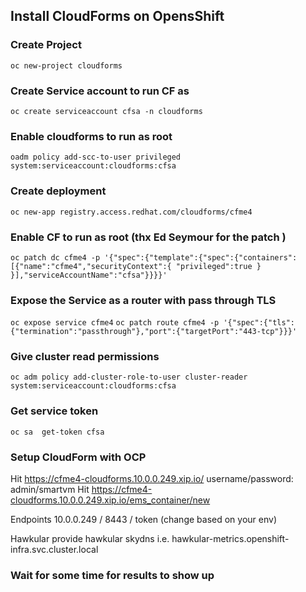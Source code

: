## Install CloudForms on OpensShift


### Create Project
`oc new-project cloudforms`

### Create Service account to run CF as
`oc create serviceaccount cfsa -n cloudforms`

### Enable cloudforms to run as root
`oadm policy add-scc-to-user privileged system:serviceaccount:cloudforms:cfsa`

### Create deployment
`oc new-app registry.access.redhat.com/cloudforms/cfme4`

### Enable CF to run as root (thx Ed Seymour for the patch )
`oc patch dc cfme4 -p '{"spec":{"template":{"spec":{"containers":[{"name":"cfme4","securityContext":{ "privileged":true } }],"serviceAccountName":"cfsa"}}}}'`

### Expose the Service as a router with pass through TLS

`oc expose service cfme4`
`oc patch route cfme4 -p '{"spec":{"tls":{"termination":"passthrough"},"port":{"targetPort":"443-tcp"}}}'`


### Give cluster read permissions 
`oc adm policy add-cluster-role-to-user cluster-reader system:serviceaccount:cloudforms:cfsa`

### Get service token

`oc sa  get-token cfsa`

### Setup CloudForm with OCP
Hit  https://cfme4-cloudforms.10.0.0.249.xip.io/
username/password:    admin/smartvm
Hit https://cfme4-cloudforms.10.0.0.249.xip.io/ems_container/new

Endpoints
10.0.0.249 / 8443  / token  (change based on your env)

Hawkular
provide hawkular skydns  i.e.   hawkular-metrics.openshift-infra.svc.cluster.local

### Wait for some time for results to show up
